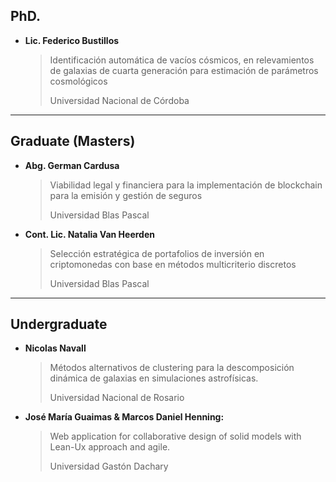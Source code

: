 
## PhD.

- **Lic. Federico Bustillos**

    > Identificación automática de vacíos cósmicos, en relevamientos de galaxias de cuarta generación para estimación de parámetros cosmológicos
    >
    > Universidad Nacional de Córdoba

---

## Graduate (Masters)

- **Abg. German Cardusa**

  > Viabilidad legal y financiera para la implementación de blockchain para la emisión y gestión de seguros
  >
  > Universidad Blas Pascal

- **Cont. Lic. Natalia Van Heerden**

  > Selección estratégica de portafolios de inversión en criptomonedas con base en métodos multicriterio discretos
  >
  > Universidad Blas Pascal

---

## Undergraduate

- **Nicolas Navall**

  > Métodos alternativos de clustering para la descomposición dinámica de galaxias en simulaciones astrofísicas.
  >
  > Universidad Nacional de Rosario
  

- **José María Guaimas & Marcos Daniel Henning:**

    > Web application for collaborative design of solid models with
    > Lean-Ux approach and agile.
    > 
    > Universidad Gastón Dachary

